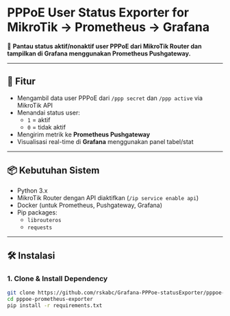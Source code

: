 # PPPoE User Status Exporter for MikroTik → Prometheus → Grafana

🔧 **Pantau status aktif/nonaktif user PPPoE dari MikroTik Router dan tampilkan di Grafana menggunakan Prometheus Pushgateway.**

---

## 🚀 Fitur

- Mengambil data user PPPoE dari `/ppp secret` dan `/ppp active` via MikroTik API
- Menandai status user:
  - `1` = aktif
  - `0` = tidak aktif
- Mengirim metrik ke **Prometheus Pushgateway**
- Visualisasi real-time di **Grafana** menggunakan panel tabel/stat

---

## 📦 Kebutuhan Sistem

- Python 3.x
- MikroTik Router dengan API diaktifkan (`/ip service enable api`)
- Docker (untuk Prometheus, Pushgateway, Grafana)
- Pip packages:
  - `librouteros`
  - `requests`

---

## 🛠 Instalasi

### 1. Clone & Install Dependency

```bash
git clone https://github.com/rskabc/Grafana-PPPoe-statusExporter/pppoe-prometheus-exporter.git
cd pppoe-prometheus-exporter
pip install -r requirements.txt
